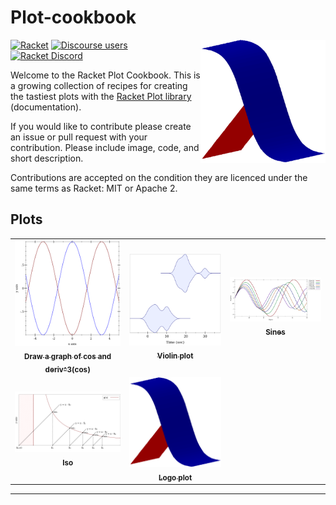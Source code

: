 # Plot-cookbook

<img src="scribblings/images/logo-plot.png" width="200px;" alt="" align="right"/>

[![Racket](https://img.shields.io/badge/-Racket-darkred?logo=racket)](https://racket-lang.org)
[![Discourse users](https://img.shields.io/discourse/users?label=Discuss%20on%20Racket%20Discourse&logo=racket&server=https%3A%2F%2Fracket.discourse.group)](https://racket.discourse.group/)
[![Racket Discord](https://img.shields.io/discord/571040468092321801?label=Chat%20on%20Racket%20Discord&logo=racket)](https://discord.gg/6Zq8sH5)

Welcome to the Racket Plot Cookbook. This is a growing collection of recipes for creating the tastiest plots with the [Racket Plot library](https://docs.racket-lang.org/plot/index.html) (documentation).

If you would like to contribute please create an issue or pull request with your contribution. Please include image, code, and short description.

Contributions are accepted on the condition they are licenced under the same terms as Racket: MIT or Apache 2.

## Plots

<table  align="center">
  <tr>
    <td align="center"><a href="examples/cosandderiv/README.md"><img src="examples/cosandderiv/cosandderiv.png" width="300px" alt=""/><br /><sub><b>Draw a graph of cos and deriv^3(cos)</b></sub></a><br /></td>
    <td align="center"><a href="examples/violin/README.md"><img src="examples/violin/violin.png" width="300px" alt=""/><br /><sub><b>Violin plot</b></sub></a><br /></td>
    <td align="center"><a href="examples/sines/README.md"><img src="examples/sines/sines.png" width="300px" alt=""/><br /><sub><b>Sines</b></sub></a><br /></td>
  </tr>
  <tr>
    <td align="center"><a href="examples/Iso/README.md"><img src="examples/Iso/Iso.png" width="300px" alt=""/><br /><sub><b>Iso</b></sub></a><br /></td>
    <td align="center"><a href="examples/Iso/README.md"><img src="examples/logo/logo-plot.png" width="300px" alt=""/><br /><sub><b>Logo plot</b></sub></a><br /></td>
  <tr>
</table>

***


